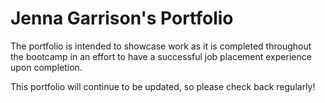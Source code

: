 # Jenna Garrison's Portfolio

The portfolio is intended to showcase work as it is completed throughout the bootcamp in an effort to have a successful job placement experience upon completion. 

This portfolio will continue to be updated, so please check back regularly!
